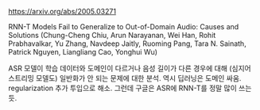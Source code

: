 https://arxiv.org/abs/2005.03271

RNN-T Models Fail to Generalize to Out-of-Domain Audio: Causes and
  Solutions (Chung-Cheng Chiu, Arun Narayanan, Wei Han, Rohit Prabhavalkar, Yu Zhang, Navdeep Jaitly, Ruoming Pang, Tara N. Sainath, Patrick Nguyen, Liangliang Cao, Yonghui Wu)

ASR 모델이 학습 데이터와 도메인이 다르거나 음성 길이가 다른 경우에 대해 (심지어 스트리밍 모델도) 일반화가 안 되는 문제에 대한 분석. 역시 딥러닝은 도메인 싸움. regularization 추가 투입으로 해소. 그런데 구글은 ASR에 RNN-T를 정말 많이 쓰는 듯.